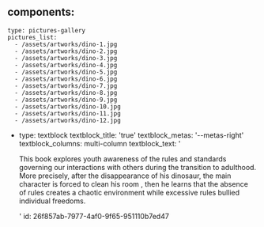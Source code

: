 components:
  -
    type: pictures-gallery
    pictures_list:
      - /assets/artworks/dino-1.jpg
      - /assets/artworks/dino-2.jpg
      - /assets/artworks/dino-3.jpg
      - /assets/artworks/dino-4.jpg
      - /assets/artworks/dino-5.jpg
      - /assets/artworks/dino-6.jpg
      - /assets/artworks/dino-7.jpg
      - /assets/artworks/dino-8.jpg
      - /assets/artworks/dino-9.jpg
      - /assets/artworks/dino-10.jpg
      - /assets/artworks/dino-11.jpg
      - /assets/artworks/dino-12.jpg
  -
    type: textblock
    textblock_title: 'true'
    textblock_metas: '--metas-right'
    textblock_columns: multi-column
    textblock_text: '<p>This book explores youth awareness of the rules and standards governing our interactions with others during the transition to adulthood. More precisely, after the disappearance of his dinosaur, the main character is forced to clean his room , then he learns that the absence of rules creates a chaotic environment while excessive rules bullied individual freedoms.</p>'
id: 26f857ab-7977-4af0-9f65-951110b7ed47
